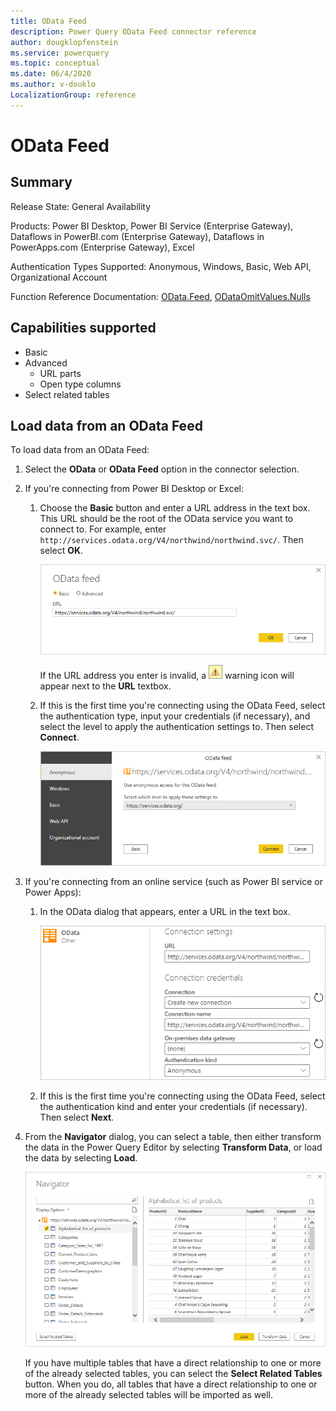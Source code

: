 ```yaml
---
title: OData Feed
description: Power Query OData Feed connector reference
author: dougklopfenstein
ms.service: powerquery
ms.topic: conceptual
ms.date: 06/4/2020
ms.author: v-douklo
LocalizationGroup: reference
---
```


# OData Feed

## Summary

Release State: General Availability

Products: Power BI Desktop, Power BI Service (Enterprise Gateway), Dataflows in PowerBI.com (Enterprise Gateway), Dataflows in PowerApps.com (Enterprise Gateway), Excel

Authentication Types Supported: Anonymous, Windows, Basic, Web API, Organizational Account

Function Reference Documentation: [OData.Feed](https://docs.microsoft.com/powerquery-m/odata-feed), [ODataOmitValues.Nulls](https://docs.microsoft.com/powerquery-m/odataomitvalues-nulls)

## Capabilities supported

* Basic
* Advanced
   * URL parts
   * Open type columns
* Select related tables

## Load data from an OData Feed

To load data from an OData Feed:

1. Select the **OData** or **OData Feed** option in the connector selection. 

2. If you're connecting from Power BI Desktop or Excel:

   1. Choose the **Basic** button and enter a URL address in the text box. This URL should be the root of the OData service you want to connect to. For example, enter `http://services.odata.org/V4/northwind/northwind.svc/`. Then select **OK**.

      ![OData URL selection](media/odata-feed/odata-basic-url.png)

      If the URL address you enter is invalid, a ![Warning icon](../images/webwarning.png) warning icon will appear next to the **URL** textbox.

   2. If this is the first time you're connecting using the OData Feed, select the authentication type, input your credentials (if necessary), and select the level to apply the authentication settings to. Then select **Connect**.

       ![OData credentials selection](media/odata-feed/odata-sign-in.png)

3. If you're connecting from an online service (such as Power BI service or Power Apps):

   1. In the OData dialog that appears, enter a URL in the text box.

      ![OData online sign in](media/odata-feed/odata-online-sign-in.png)
   
   2. If this is the first time you're connecting using the OData Feed, select the authentication kind and enter your credentials (if necessary). Then select **Next**.

4. From the **Navigator** dialog, you can select a table, then either transform the data in the Power Query Editor by selecting **Transform Data**, or load the data by selecting **Load**.

   ![Web table selection](media/odata-feed/odata-navigator.png)

   If you have multiple tables that have a direct relationship to one or more of the already selected tables, you can select the **Select Related Tables** button. When you do, all tables that have a direct relationship to one or more of the already selected tables will be imported as well.
   


